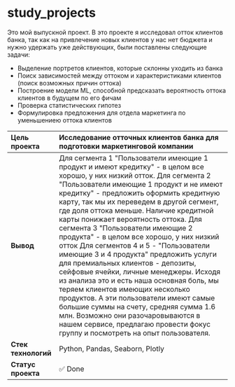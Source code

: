 # study_projects
Это мой выпускной проект. В это проекте я исследовал отток клиентов банка, так как на привлечение новых клиентов у нас нет бюджета и нужно удержать уже действующих, были поставлены следующие задачи:
- Выделение портретов клиентов, которые склонны уходить из банка
- Поиск зависимостей между оттоком и характеристиками клиентов (поиск возможных причин оттока)
- Построение модели ML, способной предсказать вероятность оттока клиентов в будущем по его фичам
- Проверка статистических гипотез
- Формулировка предложения для отдела маркетинга по уменьшениею оттока клиентов


| __Цель проекта__ | Исследование отточных клиентов банка для подготовки маркетинговой компании |
| :------ | :------ |
| __Вывод__ | Для сегмента 1 "Пользователи имеющие 1 продукт и имеют кредитку" - в целом все хорошо, у них низкий отток. Для сегмента 2 "Пользователи имеющие 1 продукт и не имеют кредитку" - предложить оформить кредитную карту, так мы их переведем в другой сегмент, где доля оттока меньше. Наличие кредитной карты понижает вероятность оттока. Для сегмента 3 "Пользователи имеющие 2 продукта" - в целом все хорошо, у них низкий отток Для сегментов 4 и 5 - "Пользователи имеющие 3 и 4 продукта" предложить услуги для премиальных клиентов - депозиты, сейфовые ячейки, личные менеджеры. Исходя из анализа это и есть наша основная боль, мы теряем клиентов имеющих несколько продуктов. А эти пользователи имеют самые большие суммы на счету, средняя сумма 1.6 млн. Возможно они разочаровываются в нашем сервисе, предлагаю провести фокус группу и посмотреть на опыт пользователя.  |
| __Стек технологий__|Python, Pandas, Seaborn, Plotly|
| __Статус проекта__ | ✅ Done |

